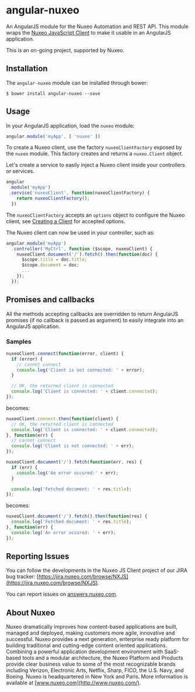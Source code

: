 # angular-nuxeo

An AngularJS module for the Nuxeo Automation and REST API. This module wraps the [Nuxeo JavaScript Client](https://github.com/nuxeo/nuxeo-js-client) to make it usable in an AngularJS application.

This is an on-going project, supported by Nuxeo.

## Installation

The `angular-nuxeo` module can be installed through bower:

    $ bower install angular-nuxeo --save

## Usage

In your AngularJS application, load the `nuxeo` module:

```javascript
angular.module('myApp', [ 'nuxeo' ])
```

To create a Nuxeo client, use the factory `nuxeoClientFactory` exposed by the `nuxeo` module. This factory creates and returns a `nuxeo.Client` object.

Let's create a service to easily inject a Nuxeo client inside your controllers or services.

```javascript
angular
 .module('myApp')
 .service('nuxeoClient', function(nuxeoClientFactory) {
    return nuxeoClientFactory();
  })
```

The `nuxeoClientFactory` accepts an `options` object to configure the Nuxeo client, see [Creating a Client](https://github.com/nuxeo/nuxeo-js-client#creating-a-client) for accepted options.


The Nuxeo client can now be used in your controller, such as:

```javascript
angular.module('myApp')
  .controller('MyCtrl', function ($scope, nuxeoClient) {
    nuxeoClient.document('/').fetch().then(function(doc) {
      $scope.title = doc.title;
      $scope.document = doc;
      ...
    });
  });
```

## Promises and callbacks

All the methods accepting callbacks are overridden to return AngularJS promises (if no callback is passed as argument) to easily integrate into an AngularJS application.

### Samples

```javascript
nuxeoClient.connect(function(error, client) {
  if (error) {
    // cannot connect
    console.log('Client is not connected: ' + error);
  }

  // OK, the returned client is connected
  console.log('Client is connected: ' + client.connected);
});
```

becomes:

```javascript
nuxeoClient.connect.then(function(client) {
  // OK, the returned client is connected
  console.log('Client is connected: ' + client.connected);
}, function(err) {
  // cannot connect
  console.log('Client is not connected: ' + err);
});
```

```javascript
nuxeoClient.document('/').fetch(function(err, res) {
  if (err) {
    console.log('An error occured:' + err);
  }

  console.log('Fetched document: ' + res.title);
});
```

becomes:

```javascript
nuxeoClient.document('/').fetch().then(function(res) {
  console.log('Fetched document: ' + res.title);
}, function(err) {
  console.log('An error occured: ' + err);
});
```

## Reporting Issues

You can follow the developments in the Nuxeo JS Client project of our JIRA bug tracker: [https://jira.nuxeo.com/browse/NXJS](https://jira.nuxeo.com/browse/NXJS).

You can report issues on [answers.nuxeo.com](http://answers.nuxeo.com).


## About Nuxeo

Nuxeo dramatically improves how content-based applications are built, managed and deployed, making customers more agile, innovative and successful. Nuxeo provides a next generation, enterprise ready platform for building traditional and cutting-edge content oriented applications. Combining a powerful application development environment with SaaS-based tools and a modular architecture, the Nuxeo Platform and Products provide clear business value to some of the most recognizable brands including Verizon, Electronic Arts, Netflix, Sharp, FICO, the U.S. Navy, and Boeing. Nuxeo is headquartered in New York and Paris. More information is available at [www.nuxeo.com](http://www.nuxeo.com/).

